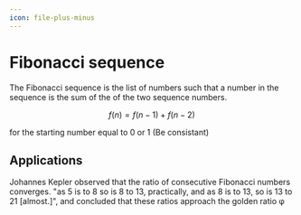 ```yaml
---
icon: file-plus-minus
---
```


# Fibonacci sequence

The Fibonacci sequence is the list of numbers such that a number in the sequence is the sum of the of the two sequence numbers.

$$
f(n) = f(n-1) + f(n-2)
$$

for the starting number equal to 0 or 1 (Be consistant)

## **Applications**

Johannes Kepler observed that the ratio of consecutive Fibonacci numbers converges. "as 5 is to 8 so is 8 to 13, practically, and as 8 is to 13, so is 13 to 21 \[almost.]", and concluded that these ratios approach the golden ratio φ
